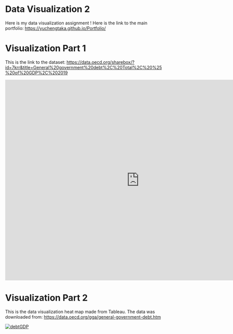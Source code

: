 # Data Visualization 2
Here is my data visualization assignment !
Here is the link to the main portfolio: https://yuchengtaka.github.io/Portfolio/
# Visualization Part 1
This is the link to the dataset: https://data.oecd.org/sharebox/?id=7krr&title=General%20government%20debt%2C%20Total%2C%20%25%20of%20GDP%2C%202019
<iframe src="https://data.oecd.org/chart/7krr" width="860" height="645" style="border: 0" mozallowfullscreen="true" webkitallowfullscreen="true" allowfullscreen="true"><a href="https://data.oecd.org/chart/7krr" target="_blank">OECD Chart: General government debt, Total, % of GDP, 2019</a></iframe>

# Visualization Part 2
This is the data visualization heat map made from Tableau. The data was downloaded from: https://data.oecd.org/gga/general-government-debt.htm
<div class='tableauPlaceholder' id='viz1706580634848' style='position: relative'><noscript><a href='#'><img alt='debtGDP ' src='https:&#47;&#47;public.tableau.com&#47;static&#47;images&#47;20&#47;2019debtGDP&#47;debtGDP&#47;1_rss.png' style='border: none' /></a></noscript><object class='tableauViz'  style='display:none;'><param name='host_url' value='https%3A%2F%2Fpublic.tableau.com%2F' /> <param name='embed_code_version' value='3' /> <param name='site_root' value='' /><param name='name' value='2019debtGDP&#47;debtGDP' /><param name='tabs' value='no' /><param name='toolbar' value='yes' /><param name='static_image' value='https:&#47;&#47;public.tableau.com&#47;static&#47;images&#47;20&#47;2019debtGDP&#47;debtGDP&#47;1.png' /> <param name='animate_transition' value='yes' /><param name='display_static_image' value='yes' /><param name='display_spinner' value='yes' /><param name='display_overlay' value='yes' /><param name='display_count' value='yes' /><param name='language' value='en-US' /><param name='filter' value='publish=yes' /></object></div>             <script type='text/javascript'>                    
  var divElement = document.getElementById('viz1706580634848');                    
  var vizElement = divElement.getElementsByTagName('object')[0];                    
  vizElement.style.width='100%';vizElement.style.height=(divElement.offsetWidth*0.75)+'px';                    
  var scriptElement = document.createElement('script');                    
  scriptElement.src = 'https://public.tableau.com/javascripts/api/viz_v1.js';                    
  vizElement.parentNode.insertBefore(scriptElement, vizElement);                
</script>
